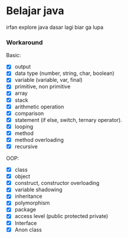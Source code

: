 # Belajar java
irfan explore java dasar lagi biar ga lupa

### Workaround
Basic:
- [x] output
- [x] data type (number, string, char, boolean)
- [x] variable (variable, var, final)
- [x] primitive, non primitive
- [x] array
- [x] stack
- [x] arithmetic operation
- [x] comparison
- [x] statement (if else, switch, ternary operator).
- [x] looping
- [x] method
- [x] method overloading
- [x] recursive

OOP:
- [x] class
- [x] object
- [x] construct, constructor overloading
- [x] variable shadowing
- [x] inheritance
- [x] polymorphism
- [x] package
- [x] access level (public protected private)
- [x] Interface
- [x] Anon class
